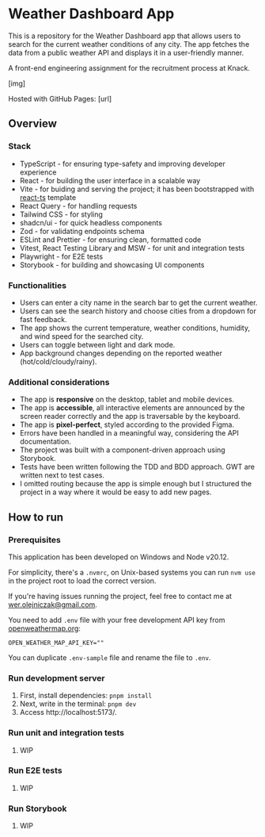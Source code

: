 # Weather Dashboard App

This is a repository for the Weather Dashboard app that allows users to search for the current weather conditions of any city.
The app fetches the data from a public weather API and displays it in a user-friendly manner.

A front-end engineering assignment for the recruitment process at Knack.

[img]

Hosted with GitHub Pages: [url]

## Overview

### Stack

- TypeScript - for ensuring type-safety and improving developer experience
- React - for building the user interface in a scalable way
- Vite - for buiding and serving the project; it has been bootstrapped with [react-ts](https://vite.new/react-ts) template
- React Query - for handling requests
- Tailwind CSS - for styling
- shadcn/ui - for quick headless components
- Zod - for validating endpoints schema
- ESLint and Prettier - for ensuring clean, formatted code
- Vitest, React Testing Library and MSW - for unit and integration tests
- Playwright - for E2E tests
- Storybook - for building and showcasing UI components

### Functionalities

- Users can enter a city name in the search bar to get the current weather.
- Users can see the search history and choose cities from a dropdown for fast feedback.
- The app shows the current temperature, weather conditions, humidity, and wind speed for the searched city.
- Users can toggle between light and dark mode.
- App background changes depending on the reported weather (hot/cold/cloudy/rainy).

### Additional considerations

- The app is **responsive** on the desktop, tablet and mobile devices.
- The app is **accessible**, all interactive elements are announced by the screen reader correctly and the app is traversable by the keyboard.
- The app is **pixel-perfect**, styled according to the provided Figma.
- Errors have been handled in a meaningful way, considering the API documentation.
- The project was built with a component-driven approach using Storybook.
- Tests have been written following the TDD and BDD approach. GWT are written next to test cases.
- I omitted routing because the app is simple enough but I structured the project in a way where it would be easy to add new pages.

## How to run

### Prerequisites

This application has been developed on Windows and Node v20.12.

For simplicity, there's a `.nvmrc`, on Unix-based systems you can run `nvm use` in the project root to load the correct version.

If you're having issues running the project, feel free to contact me at [wer.olejniczak@gmail.com](mailto:wer.olejniczak@gmail.com).

You need to add `.env` file with your free development API key from [openweathermap.org](https://openweathermap.org/):

```
OPEN_WEATHER_MAP_API_KEY=""
```

You can duplicate `.env-sample` file and rename the file to `.env`.

### Run development server

1. First, install dependencies: `pnpm install`
2. Next, write in the terminal: `pnpm dev`
3. Access http://localhost:5173/.

### Run unit and integration tests

1. WIP

### Run E2E tests

1. WIP

### Run Storybook

1. WIP
